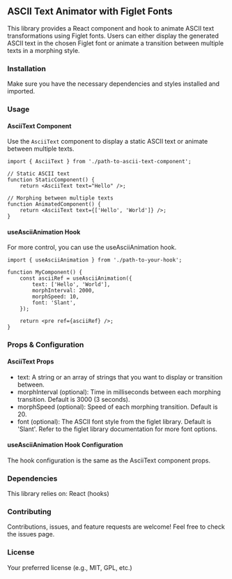 ## ASCII Text Animator with Figlet Fonts

This library provides a React component and hook to animate ASCII text transformations using Figlet fonts. Users can either display the generated ASCII text in the chosen Figlet font or animate a transition between multiple texts in a morphing style.

### Installation

Make sure you have the necessary dependencies and styles installed and imported.

### Usage

#### AsciiText Component

Use the `AsciiText` component to display a static ASCII text or animate between multiple texts.

```tsx
import { AsciiText } from './path-to-ascii-text-component';

// Static ASCII text
function StaticComponent() {
    return <AsciiText text="Hello" />;

// Morphing between multiple texts
function AnimatedComponent() {
    return <AsciiText text={['Hello', 'World']} />;
}
```

#### useAsciiAnimation Hook

For more control, you can use the useAsciiAnimation hook.

```
import { useAsciiAnimation } from './path-to-your-hook';

function MyComponent() {
    const asciiRef = useAsciiAnimation({
        text: ['Hello', 'World'],
        morphInterval: 2000,
        morphSpeed: 10,
        font: 'Slant',
    });

    return <pre ref={asciiRef} />;
}
```

### Props & Configuration

#### AsciiText Props

- text: A string or an array of strings that you want to display or transition between.
- morphInterval (optional): Time in milliseconds between each morphing transition. Default is 3000 (3 seconds).
- morphSpeed (optional): Speed of each morphing transition. Default is 20.
- font (optional): The ASCII font style from the figlet library. Default is 'Slant'. Refer to the figlet library documentation for more font options.

#### useAsciiAnimation Hook Configuration

The hook configuration is the same as the AsciiText component props.

### Dependencies

This library relies on:
React (hooks)

### Contributing

Contributions, issues, and feature requests are welcome! Feel free to check the issues page.

### License

Your preferred license (e.g., MIT, GPL, etc.)
